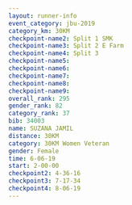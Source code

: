 ```yaml
---
layout: runner-info 
event_category: jbu-2019 
category_km: 30KM 
checkpoint-name2: Split 1 SMK 
checkpoint-name3: Split 2 E Farm 
checkpoint-name4: Split 3 
checkpoint-name5: 
checkpoint-name6: 
checkpoint-name7: 
checkpoint-name8: 
checkpoint-name9: 
overall_rank: 295
gender_rank: 82
category_rank: 37
bib: 34003
name: SUZANA JAMIL
distance: 30KM
category: 30KM Women Veteran
gender: Female
time: 6-06-19
start: 2-00-00
checkpoint2: 4-36-16
checkpoint3: 7-17-34
checkpoint4: 8-06-19
---
```

